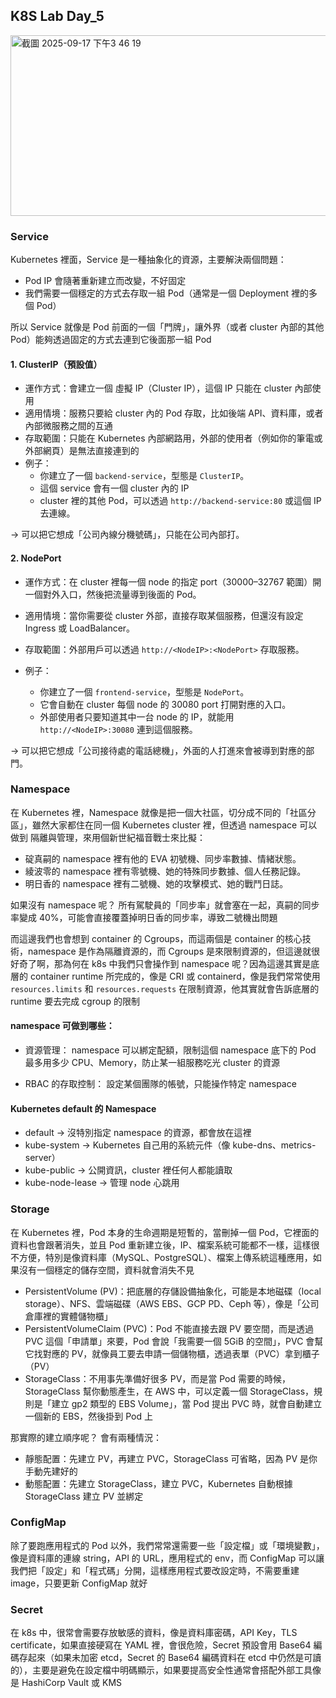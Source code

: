 ## K8S Lab Day_5

<img width="837" height="289" alt="截圖 2025-09-17 下午3 46 19" src="https://github.com/user-attachments/assets/78f296f6-ded4-4f70-ad0d-d87baf935429" />

### Service

Kubernetes 裡面，Service 是一種抽象化的資源，主要解決兩個問題：

- Pod IP 會隨著重新建立而改變，不好固定
- 我們需要一個穩定的方式去存取一組 Pod（通常是一個 Deployment 裡的多個 Pod）

所以 Service 就像是 Pod 前面的一個「門牌」，讓外界（或者 cluster 內部的其他 Pod）能夠透過固定的方式去連到它後面那一組 Pod

#### 1. ClusterIP（預設值）

- 運作方式：會建立一個 虛擬 IP（Cluster IP），這個 IP 只能在 cluster 內部使用
- 適用情境：服務只要給 cluster 內的 Pod 存取，比如後端 API、資料庫，或者內部微服務之間的互通
- 存取範圍：只能在 Kubernetes 內部網路用，外部的使用者（例如你的筆電或外部網頁）是無法直接連到的
- 例子：
  - 你建立了一個 `backend-service`，型態是 `ClusterIP`。
  - 這個 service 會有一個 cluster 內的 IP
  - cluster 裡的其他 Pod，可以透過 `http://backend-service:80` 或這個 IP 去連線。

→ 可以把它想成「公司內線分機號碼」，只能在公司內部打。

#### 2. NodePort

- 運作方式：在 cluster 裡每一個 node 的指定 port（30000–32767 範圍）開一個對外入口，然後把流量導到後面的 Pod。
- 適用情境：當你需要從 cluster 外部，直接存取某個服務，但還沒有設定 Ingress 或 LoadBalancer。
- 存取範圍：外部用戶可以透過 `http://<NodeIP>:<NodePort>` 存取服務。
- 例子：

  - 你建立了一個 `frontend-service`，型態是 `NodePort`。
  - 它會自動在 cluster 每個 node 的 30080 port 打開對應的入口。
  - 外部使用者只要知道其中一台 node 的 IP，就能用 `http://<NodeIP>:30080` 連到這個服務。

→ 可以把它想成「公司接待處的電話總機」，外面的人打進來會被導到對應的部門。

### Namespace

在 Kubernetes 裡，Namespace 就像是把一個大社區，切分成不同的「社區分區」，雖然大家都住在同一個 Kubernetes cluster 裡，但透過 namespace 可以做到 隔離與管理，來用個新世紀福音戰士來比擬：

- 碇真嗣的 namespace 裡有他的 EVA 初號機、同步率數據、情緒狀態。
- 綾波零的 namespace 裡有零號機、她的特殊同步數據、個人任務記錄。
- 明日香的 namespace 裡有二號機、她的攻擊模式、她的戰鬥日誌。

如果沒有 namespace 呢？ 所有駕駛員的「同步率」就會塞在一起，真嗣的同步率變成 40%，可能會直接覆蓋掉明日香的同步率，導致二號機出問題

而這邊我們也會想到 container 的 Cgroups，而這兩個是 container 的核心技術，namespace 是作為隔離資源的，而 Cgroups 是來限制資源的，但這邊就很好奇了啊，那為何在 k8s 中我們只會操作到 namespace 呢？因為這邊其實是底層的 container runtime 所完成的，像是 CRI 或 containerd，像是我們常常使用 `resources.limits` 和 `resources.requests` 在限制資源，他其實就會告訴底層的 runtime 要去完成 cgroup 的限制

#### namespace 可做到哪些：

- 資源管理： namespace 可以綁定配額，限制這個 namespace 底下的 Pod 最多用多少 CPU、Memory，防止某一組服務吃光 cluster 的資源

- RBAC 的存取控制： 設定某個團隊的帳號，只能操作特定 namespace

#### Kubernetes default 的 Namespace

- default → 沒特別指定 namespace 的資源，都會放在這裡
- kube-system → Kubernetes 自己用的系統元件（像 kube-dns、metrics-server）
- kube-public → 公開資訊，cluster 裡任何人都能讀取
- kube-node-lease → 管理 node 心跳用

### Storage

在 Kubernetes 裡，Pod 本身的生命週期是短暫的，當刪掉一個 Pod，它裡面的資料也會跟著消失，並且 Pod 重新建立後，IP、檔案系統可能都不一樣，這樣很不方便，特別是像資料庫（MySQL、PostgreSQL）、檔案上傳系統這種應用，如果沒有一個穩定的儲存空間，資料就會消失不見

- PersistentVolume (PV)：把底層的存儲設備抽象化，可能是本地磁碟（local storage）、NFS、雲端磁碟（AWS EBS、GCP PD、Ceph 等），像是「公司倉庫裡的實體儲物櫃」
- PersistentVolumeClaim (PVC)：Pod 不能直接去跟 PV 要空間，而是透過 PVC 這個「申請單」來要，Pod 會說「我需要一個 5GiB 的空間」，PVC 會幫它找對應的 PV，就像員工要去申請一個儲物櫃，透過表單（PVC）拿到櫃子（PV）
- StorageClass：不用事先準備好很多 PV，而是當 Pod 需要的時候，StorageClass 幫你動態產生，在 AWS 中，可以定義一個 StorageClass，規則是「建立 gp2 類型的 EBS Volume」，當 Pod 提出 PVC 時，就會自動建立一個新的 EBS，然後掛到 Pod 上

那實際的建立順序呢？ 會有兩種情況：

- 靜態配置：先建立 PV，再建立 PVC，StorageClass 可省略，因為 PV 是你手動先建好的
- 動態配置：先建立 StorageClass，建立 PVC，Kubernetes 自動根據 StorageClass 建立 PV 並綁定

### ConfigMap

除了要跑應用程式的 Pod 以外，我們常常還需要一些「設定檔」或「環境變數」，像是資料庫的連線 string，API 的 URL，應用程式的 env，而 ConfigMap 可以讓我們把「設定」和「程式碼」分開，這樣應用程式要改設定時，不需要重建 image，只要更新 ConfigMap 就好

### Secret

在 k8s 中，很常會需要存放敏感的資料，像是資料庫密碼，API Key，TLS certificate，如果直接硬寫在 YAML 裡，會很危險，Secret 預設會用 Base64 編碼存起來（如果未加密 etcd，Secret 的 Base64 編碼資料在 etcd 中仍然是可讀的），主要是避免在設定檔中明碼顯示，如果要提高安全性通常會搭配外部工具像是 HashiCorp Vault 或 KMS
